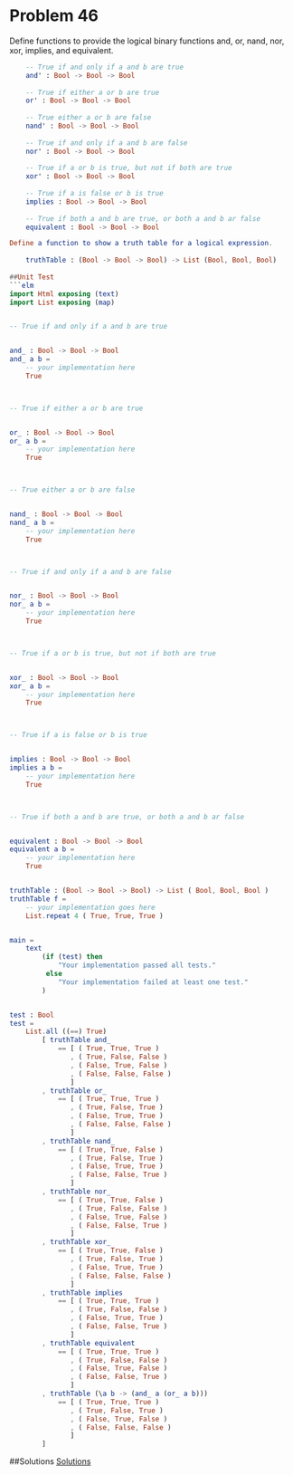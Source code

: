 # Problem 46

Define functions to provide the logical binary functions and, or, nand, nor, xor, implies, and equivalent.

```elm
    -- True if and only if a and b are true
    and' : Bool -> Bool -> Bool
        
    -- True if either a or b are true
    or' : Bool -> Bool -> Bool
    
    -- True either a or b are false
    nand' : Bool -> Bool -> Bool
    
    -- True if and only if a and b are false
    nor' : Bool -> Bool -> Bool
    
    -- True if a or b is true, but not if both are true
    xor' : Bool -> Bool -> Bool
    
    -- True if a is false or b is true 
    implies : Bool -> Bool -> Bool
    
    -- True if both a and b are true, or both a and b ar false
    equivalent : Bool -> Bool -> Bool

Define a function to show a truth table for a logical expression.
    
    truthTable : (Bool -> Bool -> Bool) -> List (Bool, Bool, Bool) 
 
##Unit Test
```elm
import Html exposing (text)
import List exposing (map)


-- True if and only if a and b are true


and_ : Bool -> Bool -> Bool
and_ a b =
    -- your implementation here
    True



-- True if either a or b are true


or_ : Bool -> Bool -> Bool
or_ a b =
    -- your implementation here
    True



-- True either a or b are false


nand_ : Bool -> Bool -> Bool
nand_ a b =
    -- your implementation here
    True



-- True if and only if a and b are false


nor_ : Bool -> Bool -> Bool
nor_ a b =
    -- your implementation here
    True



-- True if a or b is true, but not if both are true


xor_ : Bool -> Bool -> Bool
xor_ a b =
    -- your implementation here
    True



-- True if a is false or b is true


implies : Bool -> Bool -> Bool
implies a b =
    -- your implementation here
    True



-- True if both a and b are true, or both a and b ar false


equivalent : Bool -> Bool -> Bool
equivalent a b =
    -- your implementation here
    True


truthTable : (Bool -> Bool -> Bool) -> List ( Bool, Bool, Bool )
truthTable f =
    -- your implementation goes here
    List.repeat 4 ( True, True, True )


main =
    text
        (if (test) then
            "Your implementation passed all tests."
         else
            "Your implementation failed at least one test."
        )


test : Bool
test =
    List.all ((==) True)
        [ truthTable and_
            == [ ( True, True, True )
               , ( True, False, False )
               , ( False, True, False )
               , ( False, False, False )
               ]
        , truthTable or_
            == [ ( True, True, True )
               , ( True, False, True )
               , ( False, True, True )
               , ( False, False, False )
               ]
        , truthTable nand_
            == [ ( True, True, False )
               , ( True, False, True )
               , ( False, True, True )
               , ( False, False, True )
               ]
        , truthTable nor_
            == [ ( True, True, False )
               , ( True, False, False )
               , ( False, True, False )
               , ( False, False, True )
               ]
        , truthTable xor_
            == [ ( True, True, False )
               , ( True, False, True )
               , ( False, True, True )
               , ( False, False, False )
               ]
        , truthTable implies
            == [ ( True, True, True )
               , ( True, False, False )
               , ( False, True, True )
               , ( False, False, True )
               ]
        , truthTable equivalent
            == [ ( True, True, True )
               , ( True, False, False )
               , ( False, True, False )
               , ( False, False, True )
               ]
        , truthTable (\a b -> (and_ a (or_ a b)))
            == [ ( True, True, True )
               , ( True, False, True )
               , ( False, True, False )
               , ( False, False, False )
               ]
        ]

```

##Solutions
[Solutions](../s/s46.md) 

